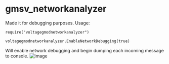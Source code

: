 # gmsv_networkanalyzer
Made it for debugging purposes. Usage: 
```
require("voltagegmodnetworkanalyzer")

voltagegmodnetworkanalyzer.EnableNetworkDebugging(true)
```
Will enable network debugging and begin dumping each incoming message to console.
![image](https://github.com/user-attachments/assets/dc104372-b23e-4bc7-85ec-8cd3dd50eff6)
